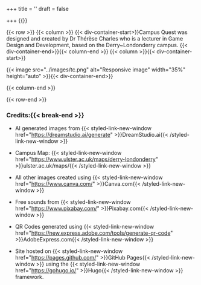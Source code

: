 +++
title = ''
draft = false

+++
{{<image-map>}}

{{< row >}}
{{< column >}}
{{< div-container-start>}}Campus Quest was designed and created by Dr Thérèse Charles who is a lecturer in Game Design and Development, based on the Derry~Londonderry campus. {{< div-container-end>}}{{< column-end >}}
{{< column >}}{{< div-container-start>}} 

{{< image src="../images/tc.png" alt="Responsive image" width="35%" height="auto" >}}{{< div-container-end>}}

{{< column-end >}}

{{< row-end >}}



### Credits:{{< break-end >}}

- AI generated images from {{< styled-link-new-window href="https://dreamstudio.ai/generate" >}}DreamStudio.ai{{< /styled-link-new-window >}}
- Campus Map: {{< styled-link-new-window href="https://www.ulster.ac.uk/maps/derry-londonderry" >}}ulster.ac.uk/maps/{{< /styled-link-new-window >}}

- All other images created using {{< styled-link-new-window href="https://www.canva.com/" >}}Canva.com{{< /styled-link-new-window >}}
- Free sounds from {{< styled-link-new-window href="https://www.pixabay.com/" >}}Pixabay.com{{< /styled-link-new-window >}}
- QR Codes generated using {{< styled-link-new-window href="https://new.express.adobe.com/tools/generate-qr-code" >}}AdobeExpress.com{{< /styled-link-new-window >}}
- Site hosted on {{< styled-link-new-window href="https://pages.github.com/" >}}GitHub Pages{{< /styled-link-new-window >}} using the {{< styled-link-new-window href="https://gohugo.io/" >}}Hugo{{< /styled-link-new-window >}} framework. 
